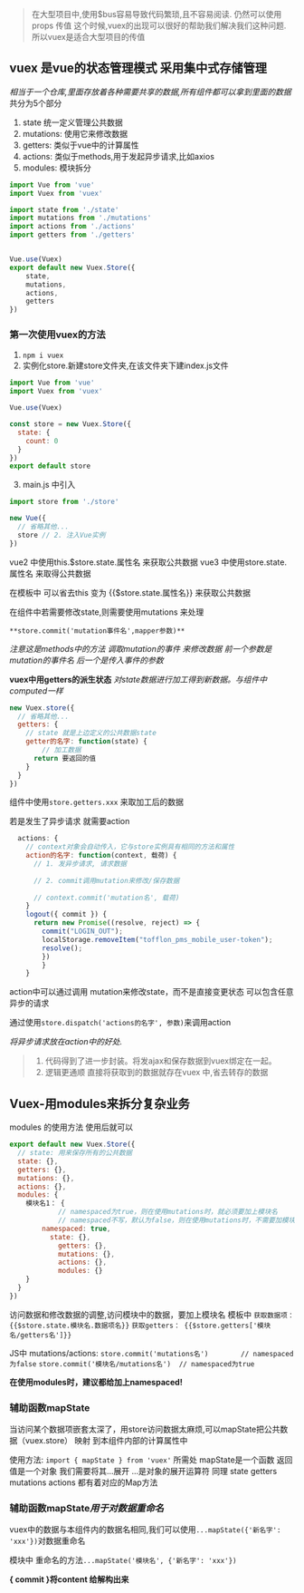 >在大型项目中,使用$bus容易导致代码繁琐,且不容易阅读. 仍然可以使用props 传值
>这个时候,vuex的出现可以很好的帮助我们解决我们这种问题. 所以vuex是适合大型项目的传值

**vuex 是vue的状态管理模式 采用集中式存储管理**
---
*相当于一个仓库,里面存放着各种需要共享的数据,所有组件都可以拿到里面的数据*
    共分为5个部分
1. state 统一定义管理公共数据
2. mutations: 使用它来修改数据
3. getters: 类似于vue中的计算属性
4. actions: 类似于methods,用于发起异步请求,比如axios
5. modules: 模块拆分

``` JavaScript
import Vue from 'vue' 
import Vuex from 'vuex'

import state from './state'
import mutations from './mutations'
import actions from './actions'
import getters from './getters'


Vue.use(Vuex)
export default new Vuex.Store({
    state,
    mutations,
    actions,
    getters
})
```

### 第一次使用vuex的方法
1. `npm i vuex`
2. 实例化store.新建store文件夹,在该文件夹下建index.js文件
``` JavaScript
import Vue from 'vue'
import Vuex from 'vuex'

Vue.use(Vuex)

const store = new Vuex.Store({
  state: {
    count: 0
  }
})
export default store

```
3. main.js 中引入
``` JavaScript
import store from './store' 

new Vue({
  // 省略其他...
  store // 2. 注入Vue实例
})
```

vue2 中使用this.$store.state.属性名 来获取公共数据
vue3 中使用store.state.属性名 来取得公共数据

在模板中 可以省去this 变为 {{$store.state.属性名}} 来获取公共数据

在组件中若需要修改state,则需要使用mutations 来处理

    **store.commit('mutation事件名',mapper参数)**
*注意这是methods中的方法 调取mutation的事件 来修改数据 前一个参数是mutation的事件名 后一个是传入事件的参数*


 **vuex中用getters的派生状态**
    *对state数据进行加工得到新数据。与组件中computed一样*
``` JavaScript
new Vuex.store({
  // 省略其他...
  getters: {
    // state 就是上边定义的公共数据state
    getter的名字: function(state) {
        // 加工数据
      return 要返回的值
    }
  }
})
```

组件中使用`store.getters.xxx` 来取加工后的数据 


若是发生了异步请求 就需要action 
``` JavaScript
  actions: {
    // context对象会自动传入，它与store实例具有相同的方法和属性
    action的名字: function(context, 载荷) {
      // 1. 发异步请求, 请求数据
      
      // 2. commit调用mutation来修改/保存数据
      
      // context.commit('mutation名', 载荷)
    }
    logout({ commit }) {
      return new Promise((resolve, reject) => {
        commit("LOGIN_OUT");
        localStorage.removeItem("tofflon_pms_mobile_user-token");
        resolve();
        })
        }
    }

```
 action中可以通过调用 mutation来修改state，而不是直接变更状态 可以包含任意异步的请求

通过使用`store.dispatch('actions的名字', 参数)`来调用action 

*将异步请求放在action中的好处.*
> 1. 代码得到了进一步封装。将发ajax和保存数据到vuex绑定在一起。
> 2. 逻辑更通顺 直接将获取到的数据就存在vuex 中,省去转存的数据


## Vuex-用modules来拆分复杂业务

modules 的使用方法 使用后就可以
``` JavaScript
export default new Vuex.Store({
  // state: 用来保存所有的公共数据
  state: {},
  getters: {},
  mutations: {},
  actions: {},
  modules: {
  	模块名1： {
    		// namespaced为true，则在使用mutations时，就必须要加上模块名
            // namespaced不写，默认为false，则在使用mutations时，不需要加模块名
      	namespaced: true, 
  		  state: {},
  			getters: {},
  			mutations: {},
  			actions: {},
  			modules: {}
  	}
  }
})
```

访问数据和修改数据的调整,访问模块中的数据，要加上模块名
模板中
`获取数据项：  {{$store.state.模块名.数据项名}}`
`获取getters： {{$store.getters['模块名/getters名']}}`

JS中 mutations/actions:
`store.commit('mutations名')        // namespaced为false`
`store.commit('模块名/mutations名')  // namespaced为true`

**在使用modules时，建议都给加上namespaced!**


### 辅助函数mapState
当访问某个数据项嵌套太深了，用store访问数据太麻烦,可以mapState把公共数据（vuex.store） 映射 到本组件内部的计算属性中

使用方法: `import { mapState } from 'vuex'` 所需处
mapState是一个函数  返回值是一个对象 我们需要将其...展开  ...是对象的展开运算符
同理 state  getters mutations actions 都有着对应的Map方法

### 辅助函数mapState*用于对数据重命名*

vuex中的数据与本组件内的数据名相同,我们可以使用`...mapState({'新名字': 'xxx'})`对数据重命名

模块中 重命名的方法`...mapState('模块名', {'新名字': 'xxx'})`

**{ commit }将content 给解构出来**
